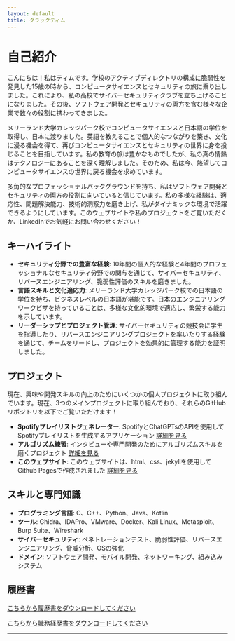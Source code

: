 ```yaml
---
layout: default
title: クラックティム
---
```


# 自己紹介

こんにちは！私はティムです。学校のアクティブディレクトリの構成に脆弱性を発見した15歳の時から、コンピュータサイエンスとセキュリティの旅に乗り出しました。これにより、私の高校でサイバーセキュリティクラブを立ち上げることになりました。その後、ソフトウェア開発とセキュリティの両方を含む様々な企業で数々の役割に携わってきました。

メリーランド大学カレッジパーク校でコンピュータサイエンスと日本語の学位を取得し、日本に渡りました。英語を教えることで個人的なつながりを築き、文化に浸る機会を得て、再びコンピュータサイエンスとセキュリティの世界に身を投じることを目指しています。私の教育の旅は豊かなものでしたが、私の真の情熱はテクノロジーにあることを深く理解しました。そのため、私は今、熱望してコンピュータサイエンスの世界に戻る機会を求めています。

多角的なプロフェッショナルバックグラウンドを持ち、私はソフトウェア開発とセキュリティの両方の役割に向いていると信じています。私の多様な経験は、適応性、問題解決能力、技術的洞察力を磨き上げ、私がダイナミックな環境で活躍できるようにしています。このウェブサイトや私のプロジェクトをご覧いただくか、LinkedInでお気軽にお問い合わせください！

## キーハイライト
- **セキュリティ分野での豊富な経験**: 10年間の個人的な経験と4年間のプロフェッショナルなセキュリティ分野での関与を通じて、サイバーセキュリティ、リバースエンジニアリング、脆弱性評価のスキルを磨きました。
- **言語スキルと文化適応力**: メリーランド大学カレッジパーク校での日本語の学位を持ち、ビジネスレベルの日本語が堪能です。日本のエンジニアリングワークビザを持っていることは、多様な文化的環境で適応し、繁栄する能力を示しています。
- **リーダーシップとプロジェクト管理**: サイバーセキュリティの競技会に学生を指導したり、リバースエンジニアリングプロジェクトを率いたりする経験を通じて、チームをリードし、プロジェクトを効果的に管理する能力を証明しました。

## プロジェクト
現在、興味や開発スキルの向上のためにいくつかの個人プロジェクトに取り組んでいます。現在、3つのメインプロジェクトに取り組んでおり、それらのGitHubリポジトリを以下でご覧いただけます！
- **Spotifyプレイリストジェネレーター**: SpotifyとChatGPTsのAPIを使用してSpotifyプレイリストを生成するアプリケーション [詳細を見る](https://github.com/tkrach/SpotifyRecommendations)
- **アルゴリズム練習**: インタビューや専門開発のためにアルゴリズムスキルを磨くプロジェクト [詳細を見る](https://github.com/tkrach/codingPractice)
- **このウェブサイト**: このウェブサイトは、html、css、jekyllを使用してGithub Pagesで作成されました [詳細を見る](https://github.com/tkrach/tkrach.github.io)


## スキルと専門知識
- **プログラミング言語**: C、C++、Python、Java、Kotlin
- **ツール**: Ghidra、IDAPro、VMware、Docker、Kali Linux、Metasploit、Burp Suite、Wireshark
- **サイバーセキュリティ**: ペネトレーションテスト、脆弱性評価、リバースエンジニアリング、脅威分析、OSの強化
- **ドメイン**: ソフトウェア開発、モバイル開発、ネットワーキング、組み込みシステム

## 履歴書
[こちらから履歴書をダウンロードしてください](https://github.com/yourusername/yourrepository/raw/main/resume/resumeJP.pdf)

[こちらから職務経歴書をダウンロードしてください](https://github.com/yourusername/yourrepository/raw/main/resume/workHistoryJP.pdf)

---
